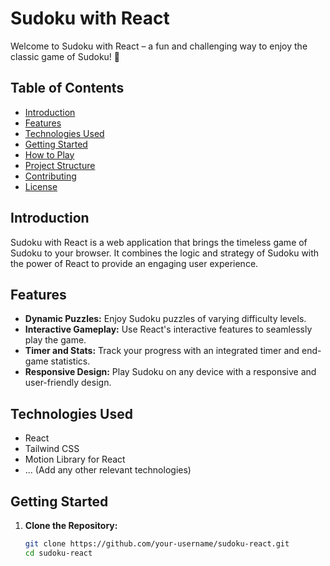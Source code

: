 # Sudoku with React

Welcome to Sudoku with React – a fun and challenging way to enjoy the classic game of Sudoku! 🎉

## Table of Contents

- [Introduction](#introduction)
- [Features](#features)
- [Technologies Used](#technologies-used)
- [Getting Started](#getting-started)
- [How to Play](#how-to-play)
- [Project Structure](#project-structure)
- [Contributing](#contributing)
- [License](#license)

## Introduction

Sudoku with React is a web application that brings the timeless game of Sudoku to your browser. It combines the logic and strategy of Sudoku with the power of React to provide an engaging user experience.

## Features

- **Dynamic Puzzles:** Enjoy Sudoku puzzles of varying difficulty levels.
- **Interactive Gameplay:** Use React's interactive features to seamlessly play the game.
- **Timer and Stats:** Track your progress with an integrated timer and end-game statistics.
- **Responsive Design:** Play Sudoku on any device with a responsive and user-friendly design.

## Technologies Used

- React
- Tailwind CSS
- Motion Library for React
- ... (Add any other relevant technologies)

## Getting Started

1. **Clone the Repository:**
   ```bash
   git clone https://github.com/your-username/sudoku-react.git
   cd sudoku-react

